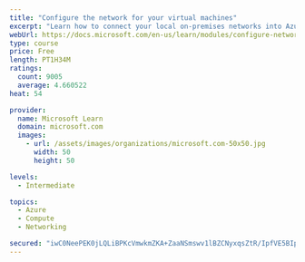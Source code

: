 ```yaml
---
title: "Configure the network for your virtual machines"
excerpt: "Learn how to connect your local on-premises networks into Azure using virtual networks, VPN gateways, and Azure ExpressRoute."
webUrl: https://docs.microsoft.com/en-us/learn/modules/configure-network-for-azure-virtual-machines/
type: course
price: Free
length: PT1H34M
ratings:
  count: 9005
  average: 4.660522
heat: 54

provider:
  name: Microsoft Learn
  domain: microsoft.com
  images:
    - url: /assets/images/organizations/microsoft.com-50x50.jpg
      width: 50
      height: 50

levels:
  - Intermediate

topics:
  - Azure
  - Compute
  - Networking

secured: "iwC0NeePEK0jLQLiBPKcVmwkmZKA+ZaaNSmswv1lBZCNyxqsZtR/IpfVE5BIpakPb2+AbNtjRHPiORKGqMOcip08kxR4TE5crefzE0W2pZhwCYUbMGFjbiifQCBvMUyskrAWPRZdESJvnypEpEFmzfMdYrgElsmhTfT7KMOQe/b3KYeU2dgiol212d40XTPLfJPhq6F42YRlXiHG4MhMTYXFwc4fWRYi87bm5vjG5GpuVXfFgVGxknzRNYbVGOFc0c/LoUGTLVmoN2rasaSsTPy9G3I+uxfF35GlfuRE41mEJMZ9u+Dttkdpb7TZuXDh/9SC1jYBGqK+fw0vheXY4z1+QT1bx09a2goEmy/+bW0wYi4neDq4uCC2NM8StxMSFt6+XrnPzIjfTUOypSgViqpzBvapWvBb1bl4b8bi6KI=;r4JVy1unIilqQO6qm8cA5Q=="
---
```


